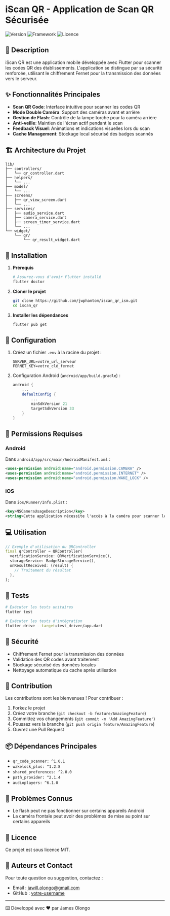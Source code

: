 # iScan QR - Application de Scan QR Sécurisée

![Version](https://img.shields.io/badge/version-1.0.0-blue.svg)
![Framework](https://img.shields.io/badge/framework-Flutter-blue.svg)
![Licence](https://img.shields.io/badge/license-MIT-green.svg)

## 📝 Description

iScan QR est une application mobile développée avec Flutter pour scanner les codes QR des établissements. L'application se distingue par sa sécurité renforcée, utilisant le chiffrement Fernet pour la transmission des données vers le serveur.

## ✨ Fonctionnalités Principales

- **Scan QR Code**: Interface intuitive pour scanner les codes QR
- **Mode Double Caméra**: Support des caméras avant et arrière
- **Gestion de Flash**: Contrôle de la lampe torche pour la caméra arrière
- **Anti-veille**: Maintien de l'écran actif pendant le scan
- **Feedback Visuel**: Animations et indications visuelles lors du scan
- **Cache Management**: Stockage local sécurisé des badges scannés

## 🏗️ Architecture du Projet

```
lib/
├── controllers/
│   └── qr_controller.dart
├── helpers/
│   └── ...
├── model/
│   └── ...
├── screens/
│   ├── qr_view_screen.dart
│   └── ...
├── services/
│   ├── audio_service.dart
│   ├── camera_service.dart
│   ├── screen_timer_service.dart
│   └── ...
└── widget/
    └── qr/
        └── qr_result_widget.dart
```

## 🚀 Installation

1. **Prérequis**

   ```bash
   # Assurez-vous d'avoir Flutter installé
   flutter doctor
   ```

2. **Cloner le projet**

   ```bash
   git clone https://github.com/jwphantom/iscan_qr_ism.git
   cd iscan_qr
   ```

3. **Installer les dépendances**
   ```bash
   flutter pub get
   ```

## 🔧 Configuration

1. Créez un fichier `.env` à la racine du projet :

   ```env
   SERVER_URL=votre_url_serveur
   FERNET_KEY=votre_clé_fernet
   ```

2. Configuration Android (`android/app/build.gradle`) :
   ```gradle
   android {
       ...
       defaultConfig {
           ...
           minSdkVersion 21
           targetSdkVersion 33
       }
   }
   ```

## 📱 Permissions Requises

### Android

Dans `android/app/src/main/AndroidManifest.xml` :

```xml
<uses-permission android:name="android.permission.CAMERA" />
<uses-permission android:name="android.permission.INTERNET" />
<uses-permission android:name="android.permission.WAKE_LOCK" />
```

### iOS

Dans `ios/Runner/Info.plist` :

```xml
<key>NSCameraUsageDescription</key>
<string>Cette application nécessite l'accès à la caméra pour scanner les codes QR</string>
```

## 💻 Utilisation

```dart
// Exemple d'utilisation du QRController
final qrController = QRController(
  verificationService: QRVerificationService(),
  storageService: BadgeStorageService(),
  onResultReceived: (result) {
    // Traitement du résultat
  },
);
```

## 🧪 Tests

```bash
# Exécuter les tests unitaires
flutter test

# Exécuter les tests d'intégration
flutter drive --target=test_driver/app.dart
```

## 🔐 Sécurité

- Chiffrement Fernet pour la transmission des données
- Validation des QR codes avant traitement
- Stockage sécurisé des données locales
- Nettoyage automatique du cache après utilisation

## 🤝 Contribution

Les contributions sont les bienvenues ! Pour contribuer :

1. Forkez le projet
2. Créez votre branche (`git checkout -b feature/AmazingFeature`)
3. Committez vos changements (`git commit -m 'Add AmazingFeature'`)
4. Poussez vers la branche (`git push origin feature/AmazingFeature`)
5. Ouvrez une Pull Request

## 📦 Dépendances Principales

- `qr_code_scanner: ^1.0.1`
- `wakelock_plus: ^1.2.8`
- `shared_preferences: ^2.0.0`
- `path_provider: ^2.1.4`
- `audioplayers: ^6.1.0`

## 🐛 Problèmes Connus

- Le flash peut ne pas fonctionner sur certains appareils Android
- La caméra frontale peut avoir des problèmes de mise au point sur certains appareils

## 📝 Licence

Ce projet est sous licence MIT.

## 👥 Auteurs et Contact

Pour toute question ou suggestion, contactez :

- Email : jawill.olongo@gmail.com
- GitHub : [votre-username](https://github.com/jwphantom)

---

⌨️ Développé avec ❤️ par James Olongo
